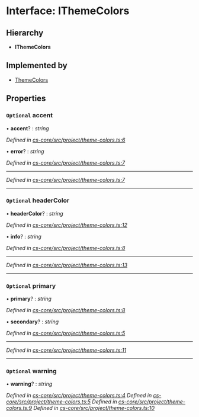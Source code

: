# Interface: IThemeColors

## Hierarchy

* **IThemeColors**

## Implemented by

* [ThemeColors](../classes/_cs_core_src_project_theme_colors_.themecolors.md)

## Properties

### `Optional` accent

• **accent**? : *string*

*Defined in [cs-core/src/project/theme-colors.ts:6](https://github.com/TNOCS/csnext/blob/99cbd46d/packages/cs-core/src/project/theme-colors.ts#L6)*

• **error**? : *string*

*Defined in [cs-core/src/project/theme-colors.ts:7](https://github.com/TNOCS/csnext/blob/99cbd46d/packages/cs-core/src/project/theme-colors.ts#L7)*

___

*Defined in [cs-core/src/project/theme-colors.ts:7](https://github.com/TNOCS/csnext/blob/99cbd46d/packages/cs-core/src/project/theme-colors.ts#L7)*

___

### `Optional` headerColor

• **headerColor**? : *string*

*Defined in [cs-core/src/project/theme-colors.ts:12](https://github.com/TNOCS/csnext/blob/99cbd46d/packages/cs-core/src/project/theme-colors.ts#L12)*

• **info**? : *string*

*Defined in [cs-core/src/project/theme-colors.ts:8](https://github.com/TNOCS/csnext/blob/99cbd46d/packages/cs-core/src/project/theme-colors.ts#L8)*

___

*Defined in [cs-core/src/project/theme-colors.ts:13](https://github.com/TNOCS/csnext/blob/99cbd46d/packages/cs-core/src/project/theme-colors.ts#L13)*

___

### `Optional` primary

• **primary**? : *string*

*Defined in [cs-core/src/project/theme-colors.ts:8](https://github.com/TNOCS/csnext/blob/99cbd46d/packages/cs-core/src/project/theme-colors.ts#L8)*

• **secondary**? : *string*

*Defined in [cs-core/src/project/theme-colors.ts:5](https://github.com/TNOCS/csnext/blob/99cbd46d/packages/cs-core/src/project/theme-colors.ts#L5)*

___

*Defined in [cs-core/src/project/theme-colors.ts:11](https://github.com/TNOCS/csnext/blob/99cbd46d/packages/cs-core/src/project/theme-colors.ts#L11)*

___

### `Optional` warning

• **warning**? : *string*

*Defined in [cs-core/src/project/theme-colors.ts:4](https://github.com/TNOCS/csnext/blob/99cbd46d/packages/cs-core/src/project/theme-colors.ts#L4)*
*Defined in [cs-core/src/project/theme-colors.ts:5](https://github.com/TNOCS/csnext/blob/99cbd46d/packages/cs-core/src/project/theme-colors.ts#L5)*
*Defined in [cs-core/src/project/theme-colors.ts:9](https://github.com/TNOCS/csnext/blob/99cbd46d/packages/cs-core/src/project/theme-colors.ts#L9)*
*Defined in [cs-core/src/project/theme-colors.ts:10](https://github.com/TNOCS/csnext/blob/99cbd46d/packages/cs-core/src/project/theme-colors.ts#L10)*
